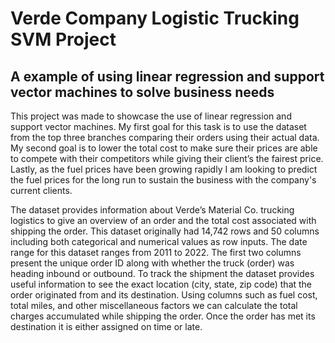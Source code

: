 # Verde Company Logistic Trucking SVM Project

## A example of using linear regression and support vector machines to solve business needs

This project was made to showcase the use of linear regression and support vector machines. My first goal for this task is to use the dataset from the top three branches comparing their orders using their actual data. My second goal is to lower the total cost to make sure their prices are able to compete with their competitors while giving their client’s the fairest price. Lastly, as the fuel prices have been growing rapidly I am looking to predict the fuel prices for the long run to sustain the business with the company's current clients.

The dataset provides information about Verde’s Material Co. trucking logistics to give an overview of an order and the total cost associated with shipping the order. This dataset originally had 14,742 rows and 50 columns including both categorical and numerical values as row inputs. The date range for this dataset ranges from 2011 to 2022. The first two columns present the unique order ID along with whether the truck (order) was heading inbound or outbound. To track the shipment the dataset provides useful information to see the exact location (city, state, zip code) that the order originated from and its destination. Using columns such as fuel cost, total miles, and other miscellaneous factors we can calculate the total charges accumulated while shipping the order. Once the order has met its destination it is either assigned on time or late.
